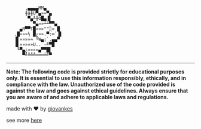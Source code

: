            ,▄▄▄▄MM▄
           ╫â╫Ü▀▄»»▀▄
            ▀▄╨╫Ö█▄▐▌
             `▀▄»»┴┴▀▀▄
         ▄R▀▀T█»»»""░» █
       .█»»»½ █¿»».▀:═`▐▌
       ▐▌»»»»≈ ╙W▄¡`,▄▄▀
       ▐▌»»»»»U.. -╝▀█
        ╙▀▄¿»»»»▄▀▀█▌
          ▀╝╩╩╩═══╧╝▀

---

**Note: The following code is provided strictly for educational purposes only. It is essential to use this information responsibly, ethically, and in compliance with the law. Unauthorized use of the code provided is against the law and goes against ethical guidelines. Always ensure that you are aware of and adhere to applicable laws and regulations.**

made with ❤ by [giovankes](https://github.com/giovankes)

see more [here](https://bunny.giotje.dev)

